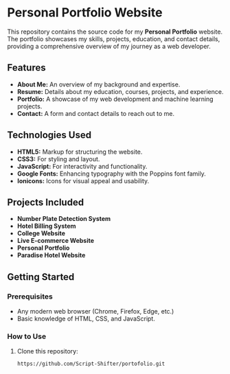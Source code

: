 # Personal Portfolio Website

This repository contains the source code for my **Personal Portfolio** website. The portfolio showcases my skills, projects, education, and contact details, providing a comprehensive overview of my journey as a web developer.

## Features

- **About Me:** An overview of my background and expertise.
- **Resume:** Details about my education, courses, projects, and experience.
- **Portfolio:** A showcase of my web development and machine learning projects.
- **Contact:** A form and contact details to reach out to me.

## Technologies Used

- **HTML5:** Markup for structuring the website.
- **CSS3:** For styling and layout.
- **JavaScript:** For interactivity and functionality.
- **Google Fonts:** Enhancing typography with the Poppins font family.
- **Ionicons:** Icons for visual appeal and usability.

## Projects Included

- **Number Plate Detection System**
- **Hotel Billing System**
- **College Website**
- **Live E-commerce Website**
- **Personal Portfolio**
- **Paradise Hotel Website**

## Getting Started

### Prerequisites
- Any modern web browser (Chrome, Firefox, Edge, etc.)
- Basic knowledge of HTML, CSS, and JavaScript.

### How to Use
1. Clone this repository:
   ```bash
   https://github.com/Script-Shifter/portofolio.git
